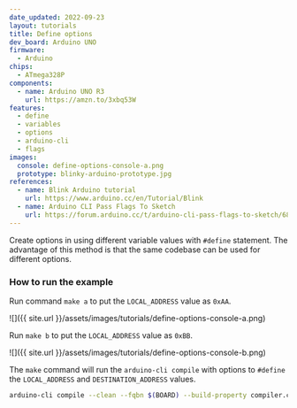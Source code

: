 ```yaml
---
date_updated: 2022-09-23
layout: tutorials
title: Define options
dev_board: Arduino UNO
firmware:
  - Arduino
chips:
  - ATmega328P
components:
  - name: Arduino UNO R3
    url: https://amzn.to/3xbq53W
features:
  - define
  - variables
  - options
  - arduino-cli
  - flags
images:
  console: define-options-console-a.png
  prototype: blinky-arduino-prototype.jpg
references:
  - name: Blink Arduino tutorial
    url: https://www.arduino.cc/en/Tutorial/Blink
  - name: Arduino CLI Pass Flags To Sketch
    url: https://forum.arduino.cc/t/arduino-cli-pass-flags-to-sketch/680474
---
```


Create options in using different variable values with `#define` statement. The advantage of this method is that the same codebase can be used for different options.

### How to run the example

Run command `make a` to put the `LOCAL_ADDRESS` value as `0xAA`.

![]({{ site.url }}/assets/images/tutorials/define-options-console-a.png)

Run `make b` to put the `LOCAL_ADDRESS` value as `0xBB`.

![]({{ site.url }}/assets/images/tutorials/define-options-console-b.png)

The `make` command will run the `arduino-cli compile` with options to `#define` the `LOCAL_ADDRESS` and `DESTINATION_ADDRESS` values.

```sh
arduino-cli compile --clean --fqbn $(BOARD) --build-property compiler.cpp.extra_flags="-DLOCAL_ADDRESS=0xBB -DDESTINATION_ADDRESS=0xAA" --output-dir $(BUILD) ./
```
